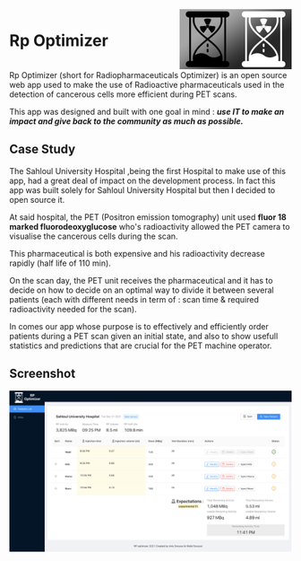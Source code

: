 
<img align="right" width="200" src="./docs/bw.png">
<h1> Rp Optimizer </h1>
<br>
Rp Optimizer (short for Radiopharmaceuticals Optimizer) is an open source web app used to make the use of Radioactive pharmaceuticals used in the detection of cancerous cells more efficient during PET scans.

This app was designed and built with one goal in mind : **_use IT to make an impact and give back to the community as much as possible._**



## Case Study
The Sahloul University Hospital ,being the first Hospital to make use of this app, had a great deal of impact on the development process. In fact this app was built solely for Sahloul University Hospital but then I decided to open source it.

At said hospital, the PET (Positron emission tomography) unit used **fluor 18 marked fluorodeoxyglucose** who's radioactivity allowed the PET camera to visualise the cancerous cells during the scan.

This pharmaceutical is both expensive and his radioactivity decrease rapidly (half life of 110 min).

On the scan day, the PET unit receives the pharmaceutical and it has to decide on how to decide on an optimal way to divide it between several patients (each with different needs in term of : scan time & required radioactivity needed for the scan).

In comes our app whose purpose is to effectively and efficiently order patients during a PET scan given an initial state, and also to show usefull statistics and predictions that are crucial for the PET machine operator.

## Screenshot

![Screenshot](./docs/screenshot_v2.png)
